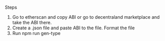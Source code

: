 Steps
1. Go to etherscan and copy ABI or go to decentraland marketplace and take the ABI there.
2. Create a .json file and paste ABI to the file. Format the file
3. Run npm run gen-type